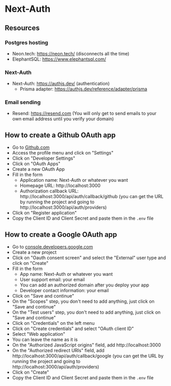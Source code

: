 # Next-Auth

## Resources

### Postgres hosting

- Neon.tech: https://neon.tech/ (disconnects all the time)
- ElephantSQL: https://www.elephantsql.com/

### Next-Auth

- Next-Auth: https://authjs.dev/ (authentication)
  - Prisma adapter: https://authjs.dev/reference/adapter/prisma

### Email sending

- Resend: https://resend.com (You will only get to send emails to your own email address until you verify your domain)

## How to create a Github OAuth app

- Go to [Github.com](https://github.com)
- Access the profile menu and click on "Settings"
- Click on "Developer Settings"
- Click on "OAuth Apps"
- Create a new OAuth App
- Fill in the form
  - Application name: Next-Auth or whatever you want
  - Homepage URL: http://localhost:3000
  - Authorization callback URL: http://localhost:3000/api/auth/callback/github (you can get the URL by running the project and going to http://localhost:3000/api/auth/providers)
- Click on "Register application"
- Copy the Client ID and Client Secret and paste them in the `.env` file

## How to create a Google OAuth app

- Go to [console.developers.google.com](https://console.developers.google.com/)
- Create a new project
- Click on "Oauth consent screen" and select the "External" user type and click on "Create"
- Fill in the form
  - App name: Next-Auth or whatever you want
  - User support email: your email
  - You can add an authorized domain after you deploy your app
  - Developer contact information: your email
- Click on "Save and continue"
- On the "Scopes" step, you don't need to add anything, just click on "Save and continue"
- On the "Test users" step, you don't need to add anything, just click on "Save and continue"
- Click on "Credentials" on the left menu
- Click on "Create credentials" and select "OAuth client ID"
- Select "Web application"
- You can leave the name as it is
- On the "Authorized JavaScript origins" field, add http://localhost:3000
- On the "Authorized redirect URIs" field, add http://localhost:3000/api/auth/callback/google (you can get the URL by running the project and going to http://localhost:3000/api/auth/providers)
- Click on "Create"
- Copy the Client ID and Client Secret and paste them in the `.env` file

